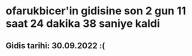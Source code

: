 # ofarukbicer'in gidisine son 2 gun 11 saat 24 dakika 38 saniye kaldi

## Gidis tarihi: 30.09.2022 :(